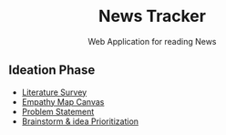 <p align="center" style="margin-bottom: 0px !important;">
</p>
<h1 align="center" style="margin-top: 0px;">News Tracker</h1>

<p align="center" >Web Application for reading News</p>

## Ideation Phase

* [Literature Survey](https://github.com/IBM-EPBL/IBM-Project-13695-1659526213/blob/main/Phases%20-%20Ideation%20Phase/Literature_Survey.pdf)
* [Empathy Map Canvas](https://github.com/IBM-EPBL/IBM-Project-13695-1659526213/blob/main/Phases%20-%20Ideation%20Phase/Empathy_Map_Canvas.pdf)
* [Problem Statement](https://github.com/IBM-EPBL/IBM-Project-13695-1659526213/blob/main/Phases%20-%20Ideation%20Phase/Problem_Statement.pdf)
* [Brainstorm & idea Prioritization](https://github.com/IBM-EPBL/IBM-Project-13695-1659526213/blob/main/Phases%20-%20Ideation%20Phase/Brainstorm%20%26%20idea%20Prioritization.pdf)

